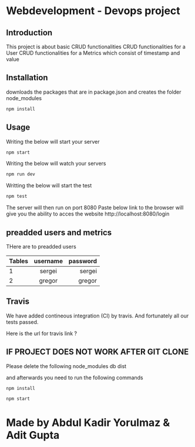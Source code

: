 # Webdevelopment - Devops project
 
## Introduction 
This project is about basic CRUD functionalities
CRUD functionalities for a User 
CRUD functionalities for a Metrics which consist of timestamp and value
<!-- This project is about nodejs Api made with Typescript and Express.
This project is using a frontend called ejs pages.  -->


## Installation
downloads the packages that are in package.json and creates the folder node_modules
```bash
npm install
```

## Usage
Writing the below will start your server  
```bash
npm start
```
Writing the below will watch your servers
```bash
npm run dev
```
Writting the below will start the test
```bash
npm test
```

The server will then run on port 8080
Paste below link to the browser will give you the ability to acces the website
http://localhost:8080/login



## preadded users and metrics 
THere are to preadded users


| Tables | username      | password     |
| -------|:-------------:| ------------:|
| 1      | sergei        | sergei       |
| 2      | gregor        | gregor       |


## Travis
We have added contineous integration (CI) by travis.
And fortunately all our tests passed. 

Here is the url for travis 
link ?


## IF PROJECT DOES NOT WORK AFTER GIT CLONE
Please delete the following 
node_modules
db
dist

and afterwards you need to run the following commands
```bash
npm install
```

```bash
npm start
```


# Made by Abdul Kadir Yorulmaz & Adit Gupta